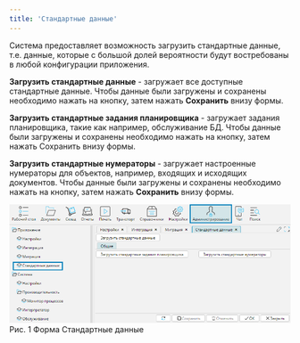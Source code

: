 ```yaml
---
title: 'Стандартные данные'
---
```


Система предоставляет возможность загрузить стандартные данные, т.е. данные, которые с большой долей вероятности будут востребованы в любой конфигурации приложения.

**Загрузить стандартные данные** - загружает все доступные стандартные данные. 
Чтобы данные были загружены и сохранены необходимо нажать на кнопку, затем нажать **Сохранить** внизу формы.

**Загрузить стандартные задания планировщика** - загружает задания планировщика, такие как например, обслуживание БД. 
Чтобы данные были загружены и сохранены необходимо нажать на кнопку, затем нажать Сохранить внизу формы.

**Загрузить стандартные нумераторы** - загружает настроенные нумераторы для объектов, например, входящих и исходящих документов. 
Чтобы данные были загружены и сохранены необходимо нажать на кнопку, затем нажать **Сохранить** внизу формы.

![](img/standart1.png)  
Рис. 1 Форма Стандартные данные  

